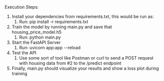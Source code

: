 Execution Steps:<br>
1. Install your dependencies from requirements.txt, this would be run as: <br>
   1. Run: pip install -r requirements.txt
2. Train the model by running main.py and save that housing_price_model.h5 <br>
   1. Run: python main.py
3. Start the FastAPI Server
   1. Run: uvicorn app:app --reload
4. Test the API
   1. Use some sort of tool like Postman or curl to send a POST request with housing data from #2 to the /predict endpoint
5. Finally, main.py should visualize your results and show a loss plot during training